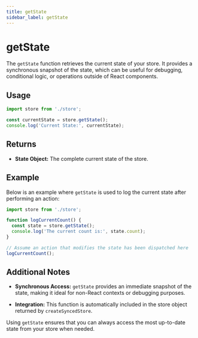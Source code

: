 ```yaml
---
title: getState
sidebar_label: getState
---
```


# getState

The `getState` function retrieves the current state of your store. It provides a synchronous snapshot of the state, which can be useful for debugging, conditional logic, or operations outside of React components.

## Usage

```ts
import store from './store';

const currentState = store.getState();
console.log('Current State:', currentState);
```

## Returns

- **State Object:** The complete current state of the store.

## Example

Below is an example where `getState` is used to log the current state after performing an action:

```ts
import store from './store';

function logCurrentCount() {
  const state = store.getState();
  console.log('The current count is:', state.count);
}

// Assume an action that modifies the state has been dispatched here
logCurrentCount();
```

## Additional Notes

- **Synchronous Access:**
  `getState` provides an immediate snapshot of the state, making it ideal for non-React contexts or debugging purposes.

- **Integration:**
  This function is automatically included in the store object returned by `createSyncedStore`.

Using `getState` ensures that you can always access the most up-to-date state from your store when needed.
